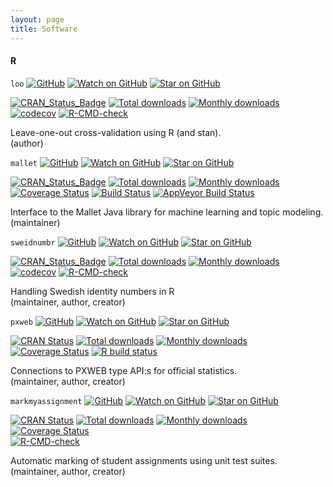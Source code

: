 ```yaml
---
layout: page
title: Software
---
```


#### R

`loo` [![GitHub](https://d33wubrfki0l68.cloudfront.net/57b49d06f9d21448da7139f8f6a1addb9942b720/4f69a/images/users/github.svg)](https://github.com/stan-dev/loo) 
[![Watch on GitHub](https://img.shields.io/github/watchers/stan-dev/loo.svg?style=social)](https://github.com/stan-dev/loo/watchers)
[![Star on GitHub](https://img.shields.io/github/stars/stan-dev/loo.svg?style=social)](https://github.com/stan-dev/loo/stargazers)
<br/>
<!-- badges: start -->
[![CRAN_Status_Badge](https://www.r-pkg.org/badges/version/loo?color=blue)](https://cran.r-project.org/web/packages/loo)
[![Total downloads](http://cranlogs.r-pkg.org/badges/grand-total/loo)](https://cran.r-project.org/web/packages/loo) 
[![Monthly downloads](https://cranlogs.r-pkg.org/badges/loo?color=blue)](https://cran.r-project.org/web/packages/loo) 
[![codecov](https://codecov.io/gh/stan-dev/loo/branch/master/graph/badge.svg)](https://codecov.io/github/stan-dev/loo?branch=master)
[![R-CMD-check](https://github.com/stan-dev/loo/workflows/R-CMD-check/badge.svg)](https://github.com/stan-dev/loo/actions) 
<br/>
<!-- badges: end -->
Leave-one-out cross-validation using R (and stan).<br/>
(author) <br/>

`mallet` 
[![GitHub](https://d33wubrfki0l68.cloudfront.net/57b49d06f9d21448da7139f8f6a1addb9942b720/4f69a/images/users/github.svg)](https://github.com/MansMeg/Rmallet)
[![Watch on GitHub](https://img.shields.io/github/watchers/mansmeg/mallet.svg?style=social)](https://github.com/mansmeg/mallet/watchers)
[![Star on GitHub](https://img.shields.io/github/stars/mansmeg/mallet.svg?style=social)](https://github.com/mansmeg/mallet/stargazers)
<br/>
<!-- badges: start -->
[![CRAN_Status_Badge](http://www.r-pkg.org/badges/version/mallet?color=blue)](http://cran.rstudio.com/web/packages/mallet)
[![Total downloads](http://cranlogs.r-pkg.org/badges/grand-total/mallet)](https://cran.r-project.org/web/packages/mallet) 
[![Monthly downloads](https://cranlogs.r-pkg.org/badges/mallet?color=blue)](https://cran.r-project.org/web/packages/mallet) 
[![Coverage Status](https://coveralls.io/repos/MansMeg/RMallet/badge.svg)](https://coveralls.io/r/MansMeg/RMallet) 
[![Build Status](https://travis-ci.org/MansMeg/RMallet.svg?branch=master)](https://travis-ci.org/MansMeg/RMallet)
[![AppVeyor Build Status](https://ci.appveyor.com/api/projects/status/github/MansMeg/RMallet?branch=master&svg=true)](https://ci.appveyor.com/project/MansMeg/RMallet)
<br/>
<!-- badges: end -->
Interface to the Mallet Java library for machine learning and topic modeling. <br/>
(maintainer) <br/>


`sweidnumbr` 
[![GitHub](https://d33wubrfki0l68.cloudfront.net/57b49d06f9d21448da7139f8f6a1addb9942b720/4f69a/images/users/github.svg)](https://github.com/ropengov/sweidnumbr) 
[![Watch on GitHub](https://img.shields.io/github/watchers/ropengov/sweidnumbr.svg?style=social)](https://github.com/ropengov/sweidnumbr/watchers)
[![Star on GitHub](https://img.shields.io/github/stars/ropengov/sweidnumbr.svg?style=social)](https://github.com/ropengov/sweidnumbr/stargazers)
<br/>
<!-- badges: start -->
[![CRAN_Status_Badge](https://www.r-pkg.org/badges/version/sweidnumbr?color=blue)](https://cran.r-project.org/web/packages/sweidnumbr)
[![Total downloads](http://cranlogs.r-pkg.org/badges/grand-total/sweidnumbr)](https://cran.r-project.org/web/packages/sweidnumbr) 
[![Monthly downloads](https://cranlogs.r-pkg.org/badges/sweidnumbr?color=blue)](https://cran.r-project.org/web/packages/sweidnumbr)
[![codecov](https://codecov.io/gh/ropengov/sweidnumbr/branch/master/graph/badge.svg)](https://codecov.io/gh/ropengov/sweidnumbr) 
[![R-CMD-check](https://github.com/rOpenGov/sweidnumbr/actions/workflows/R-CMD-check.yaml/badge.svg)](https://github.com/rOpenGov/sweidnumbr/actions/workflows/R-CMD-check.yaml)
<br/>
<!-- badges: end -->
Handling Swedish identity numbers in R <br/>
(maintainer, author, creator) <br/>


`pxweb` 
[![GitHub](https://d33wubrfki0l68.cloudfront.net/57b49d06f9d21448da7139f8f6a1addb9942b720/4f69a/images/users/github.svg)](https://github.com/rOpenGov/pxweb) 
[![Watch on GitHub](https://img.shields.io/github/watchers/ropengov/pxweb.svg?style=social)](https://github.com/ropengov/pxweb/watchers)
[![Star on GitHub](https://img.shields.io/github/stars/ropengov/pxweb.svg?style=social)](https://github.com/ropengov/pxweb/stargazers)
<br/>
<!-- badges: start -->
[![CRAN Status](https://www.r-pkg.org/badges/version/pxweb?color=blue)](https://cran.r-project.org/web/packages/pxweb)
[![Total downloads](http://cranlogs.r-pkg.org/badges/grand-total/pxweb)](https://cran.r-project.org/web/packages/pxweb) 
[![Monthly downloads](https://cranlogs.r-pkg.org/badges/pxweb?color=blue)](https://cran.r-project.org/web/packages/pxweb)
[![Coverage Status](https://coveralls.io/repos/github/rOpenGov/pxweb/badge.svg?branch=master)](https://coveralls.io/github/rOpenGov/pxweb?branch=master)
[![R build status](https://github.com/rOpenGov/pxweb/workflows/R-CMD-check/badge.svg)](https://github.com/rOpenGov/pxweb/actions)
<br/>
<!-- badges: end -->
Connections to PXWEB type API:s for official statistics.<br/>
(maintainer, author, creator) <br/>



`markmyassignment`
[![GitHub](https://d33wubrfki0l68.cloudfront.net/57b49d06f9d21448da7139f8f6a1addb9942b720/4f69a/images/users/github.svg)](https://github.com/MansMeg/markmyassignment) 
[![Watch on GitHub](https://img.shields.io/github/watchers/MansMeg/markmyassignment.svg?style=social)](https://github.com/MansMeg/markmyassignment/watchers)
[![Star on GitHub](https://img.shields.io/github/stars/MansMeg/markmyassignment.svg?style=social)](https://github.com/MansMeg/markmyassignment/stargazers)
<br/>
<!-- badges: start -->
[![CRAN Status](https://www.r-pkg.org/badges/version/markmyassignment?color=blue)](https://cran.r-project.org/web/packages/markmyassignment)
[![Total downloads](http://cranlogs.r-pkg.org/badges/grand-total/markmyassignment)](https://cran.r-project.org/web/packages/markmyassignment) 
[![Monthly downloads](https://cranlogs.r-pkg.org/badges/markmyassignment?color=blue)](https://cran.r-project.org/web/packages/markmyassignment)
[![Coverage Status](https://codecov.io/gh/MansMeg/markmyassignment/branch/master/graph/badge.svg)](https://codecov.io/gh/MansMeg/markmyassignment?branch=master) 
<br/>
[![R-CMD-check](https://github.com/MansMeg/markmyassignment/actions/workflows/check-standard.yaml/badge.svg)](https://github.com/MansMeg/markmyassignment/actions/workflows/check-standard.yaml) 
<!-- badges: end -->
Automatic marking of student assignments using unit test suites.<br/>
(maintainer, author, creator) <br/>

